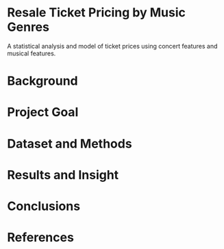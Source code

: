 # Resale Ticket Pricing by Music Genres

A statistical analysis and model of ticket prices using concert features and musical features.

# Background

# Project Goal

# Dataset and Methods

# Results and Insight

# Conclusions

# References

